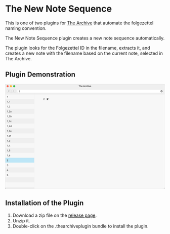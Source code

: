 # The New Note Sequence
This is one of two plugins for [The Archive](https://zettelkasten.de/the-archive/) that automate the folgezettel naming convention.

The New Note Sequence plugin creates a new note sequence automatically.

The plugin looks for the Folgezettel ID in the filename, extracts it, and creates a new note with the filename based on the current note, selected in The Archive.

## Plugin Demonstration

![The New Note Sequence Plugin](new_note_sequence.gif)

## Installation of the Plugin

1. Download a zip file on the [release page](https://github.com/stebackov/new_note_sequence/releases/).
2. Unzip it.
3. Double-click on the .thearchiveplugin bundle to install the plugin.
